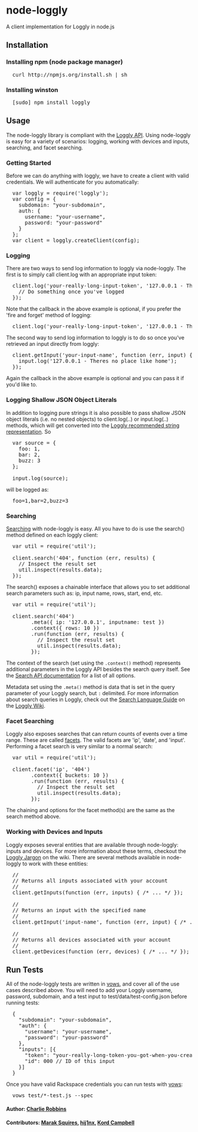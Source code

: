 # node-loggly

A client implementation for Loggly in node.js

## Installation

### Installing npm (node package manager)
<pre>
  curl http://npmjs.org/install.sh | sh
</pre>

### Installing winston
<pre>
  [sudo] npm install loggly
</pre>

## Usage

The node-loggly library is compliant with the [Loggly API][0]. Using node-loggly is easy for a variety of scenarios: logging, working with devices and inputs, searching, and facet searching.

### Getting Started
Before we can do anything with loggly, we have to create a client with valid credentials. We will authenticate for you automatically: 
<pre>
  var loggly = require('loggly');
  var config = {
    subdomain: "your-subdomain",
    auth: {
      username: "your-username",
      password: "your-password"
    }
  };
  var client = loggly.createClient(config);
</pre>

### Logging
There are two ways to send log information to loggly via node-loggly. The first is to simply call client.log with an appropriate input token:

<pre>
  client.log('your-really-long-input-token', '127.0.0.1 - Theres no place like home', function (err, result) {
    // Do something once you've logged
  });
</pre>

Note that the callback in the above example is optional, if you prefer the 'fire and forget' method of logging:
<pre>
  client.log('your-really-long-input-token', '127.0.0.1 - Theres no place like home');
</pre>

The second way to send log information to loggly is to do so once you've retrieved an input directly from loggly:
<pre>
  client.getInput('your-input-name', function (err, input) {
    input.log('127.0.0.1 - Theres no place like home');
  });
</pre> 

Again the callback in the above example is optional and you can pass it if you'd like to.

### Logging Shallow JSON Object Literals
In addition to logging pure strings it is also possible to pass shallow JSON object literals (i.e. no nested objects) to client.log(..) or input.log(..) methods, which will get converted into the [Loggly recommended string representation][1]. So

<pre>
  var source = {
    foo: 1,
    bar: 2,
    buzz: 3
  };
  
  input.log(source);
</pre>

will be logged as: 

<pre>
  foo=1,bar=2,buzz=3
</pre>

### Searching
[Searching][3] with node-loggly is easy. All you have to do is use the search() method defined on each loggly client:
<pre>
  var util = require('util');
  
  client.search('404', function (err, results) {
    // Inspect the result set
    util.inspect(results.data);
  });
</pre>

The search() exposes a chainable interface that allows you to set additional search parameters such as: ip, input name, rows, start, end, etc. 
<pre>
  var util = require('util');
  
  client.search('404')
        .meta({ ip: '127.0.0.1', inputname: test })
        .context({ rows: 10 })
        .run(function (err, results) {
          // Inspect the result set
          util.inspect(results.data);
        });
</pre>

The context of the search (set using the `.context()` method) represents additional parameters in the Loggly API besides the search query itself. See the [Search API documentation][9] for a list of all options.

Metadata set using the `.meta()` method is data that is set in the query parameter of your Loggly search, but `:` delimited. For more information about search queries in Loggly, check out the [Search Language Guide][4] on the [Loggly Wiki][5].

### Facet Searching
Loggly also exposes searches that can return counts of events over a time range. These are called [facets][6]. The valid facets are 'ip', 'date', and 'input'. Performing a facet search is very similar to a normal search: 
<pre>
  var util = require('util');
  
  client.facet('ip', '404')
        .context({ buckets: 10 })
        .run(function (err, results) {
          // Inspect the result set
          util.inspect(results.data);
        });
</pre>

The chaining and options for the facet method(s) are the same as the search method above. 

### Working with Devices and Inputs
Loggly exposes several entities that are available through node-loggly: inputs and devices. For more information about these terms, checkout the [Loggly Jargon][7] on the wiki. There are several methods available in node-loggly to work with these entities: 

<pre>
  //
  // Returns all inputs associated with your account
  //
  client.getInputs(function (err, inputs) { /* ... */ });
  
  //
  // Returns an input with the specified name
  //
  client.getInput('input-name', function (err, input) { /* ... */ });
  
  //
  // Returns all devices associated with your account
  //
  client.getDevices(function (err, devices) { /* ... */ });
</pre>

## Run Tests
All of the node-loggly tests are written in [vows][8], and cover all of the use cases described above. You will need to add your Loggly username, password, subdomain, and a test input to test/data/test-config.json before running tests:
<pre>
  {
    "subdomain": "your-subdomain",
    "auth": {
      "username": "your-username",
      "password": "your-password"
    },
    "inputs": [{
      "token": "your-really-long-token-you-got-when-you-created-an-http-input",
      "id": 000 // ID of this input
    }]
  }
</pre>

Once you have valid Rackspace credentials you can run tests with [vows][8]:
<pre>
  vows test/*-test.js --spec
</pre>

#### Author: [Charlie Robbins](http://www.github.com/indexzero)
#### Contributors: [Marak Squires](http://github.com/marak), [hij1nx](http://github.com/hij1nx), [Kord Campbell](http://loggly.com)

[0]: http://wiki.loggly.com/apidocumentation
[1]: http://wiki.loggly.com/loggingfromcode
[3]: http://wiki.loggly.com/retrieve_events#search_uri
[4]: http://wiki.loggly.com/searchguide
[5]: http://wiki.loggly.com/
[6]: http://wiki.loggly.com/retrieve_events#facet_uris
[7]: http://wiki.loggly.com/loggingjargon
[8]: http://vowsjs.org
[9]: http://wiki.loggly.com/retrieve_events#optional